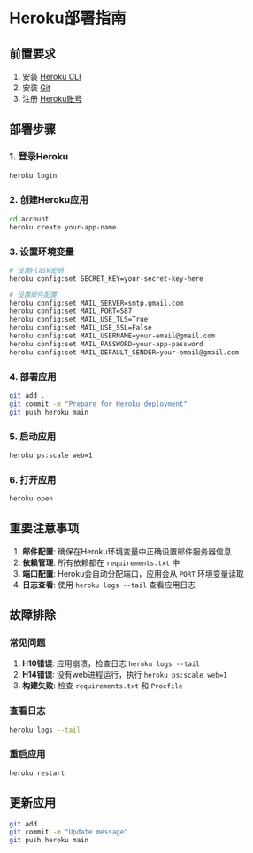 # Heroku部署指南

## 前置要求

1. 安装 [Heroku CLI](https://devcenter.heroku.com/articles/heroku-cli)
2. 安装 [Git](https://git-scm.com/)
3. 注册 [Heroku账号](https://signup.heroku.com/)

## 部署步骤

### 1. 登录Heroku
```bash
heroku login
```

### 2. 创建Heroku应用
```bash
cd account
heroku create your-app-name
```

### 3. 设置环境变量
```bash
# 设置Flask密钥
heroku config:set SECRET_KEY=your-secret-key-here

# 设置邮件配置
heroku config:set MAIL_SERVER=smtp.gmail.com
heroku config:set MAIL_PORT=587
heroku config:set MAIL_USE_TLS=True
heroku config:set MAIL_USE_SSL=False
heroku config:set MAIL_USERNAME=your-email@gmail.com
heroku config:set MAIL_PASSWORD=your-app-password
heroku config:set MAIL_DEFAULT_SENDER=your-email@gmail.com
```

### 4. 部署应用
```bash
git add .
git commit -m "Prepare for Heroku deployment"
git push heroku main
```

### 5. 启动应用
```bash
heroku ps:scale web=1
```

### 6. 打开应用
```bash
heroku open
```

## 重要注意事项

1. **邮件配置**: 确保在Heroku环境变量中正确设置邮件服务器信息
2. **依赖管理**: 所有依赖都在 `requirements.txt` 中
3. **端口配置**: Heroku会自动分配端口，应用会从 `PORT` 环境变量读取
4. **日志查看**: 使用 `heroku logs --tail` 查看应用日志

## 故障排除

### 常见问题

1. **H10错误**: 应用崩溃，检查日志 `heroku logs --tail`
2. **H14错误**: 没有web进程运行，执行 `heroku ps:scale web=1`
3. **构建失败**: 检查 `requirements.txt` 和 `Procfile`

### 查看日志
```bash
heroku logs --tail
```

### 重启应用
```bash
heroku restart
```

## 更新应用

```bash
git add .
git commit -m "Update message"
git push heroku main
```
